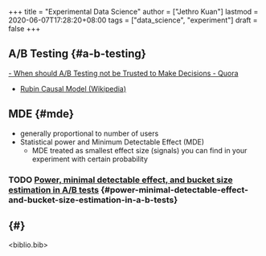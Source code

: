 +++
title = "Experimental Data Science"
author = ["Jethro Kuan"]
lastmod = 2020-06-07T17:28:20+08:00
tags = ["data_science", "experiment"]
draft = false
+++

## A/B Testing {#a-b-testing}

[- When should A/B Testing not be Trusted to Make Decisions - Quora](https://www.quora.com/When-should-A-B-testing-not-be-trusted-to-make-decisions)

- [Rubin Causal Model (Wikipedia)](https://en.wikipedia.org/wiki/Rubin%5Fcausal%5Fmodel)

## MDE {#mde}

- generally proportional to number of users
- Statistical power and Minimum Detectable Effect (MDE)
  - MDE treated as smallest effect size (signals) you can find in your
    experiment with certain probability

### <span class="org-todo todo TODO">TODO</span> [Power, minimal detectable effect, and bucket size estimation in A/B tests](https://blog.twitter.com/engineering/en%5Fus/a/2016/power-minimal-detectable-effect-and-bucket-size-estimation-in-ab-tests.html) {#power-minimal-detectable-effect-and-bucket-size-estimation-in-a-b-tests}

## {#}

<biblio.bib>

